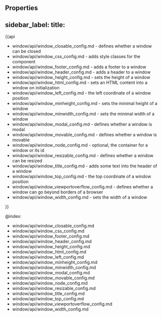 Properties
---
sidebar_label: 
title: 
---          

{{api

- window/api/window_closable_config.md - defines whether a window can be closed
- window/api/window_css_config.md - adds style classes for the component
- window/api/window_footer_config.md - adds a footer to a window
- window/api/window_header_config.md - adds a header to a window
- window/api/window_height_config.md - sets the height of a window
- window/api/window_html_config.md - sets an HTML content into a window on initialization
- window/api/window_left_config.md - the left coordinate of a window position
- window/api/window_minheight_config.md - sets the minimal height of a window
- window/api/window_minwidth_config.md - sets the minimal width of a window
- window/api/window_modal_config.md - defines whether a window is modal
- window/api/window_movable_config.md - defines whether a window is movable
- window/api/window_node_config.md - optional, the container for a window or its id
- window/api/window_resizable_config.md - defines whether a window can be resized
- window/api/window_title_config.md - adds some text into the header of a window
- window/api/window_top_config.md - the top coordinate of a window position
- window/api/window_viewportoverflow_config.md - defines whether a window can go beyond borders of a browser
- window/api/window_width_config.md - sets the width of a window

}}

@index:
- window/api/window_closable_config.md
- window/api/window_css_config.md
- window/api/window_footer_config.md
- window/api/window_header_config.md
- window/api/window_height_config.md
- window/api/window_html_config.md
- window/api/window_left_config.md
- window/api/window_minheight_config.md
- window/api/window_minwidth_config.md
- window/api/window_modal_config.md
- window/api/window_movable_config.md
- window/api/window_node_config.md
- window/api/window_resizable_config.md
- window/api/window_title_config.md
- window/api/window_top_config.md
- window/api/window_viewportoverflow_config.md
- window/api/window_width_config.md
